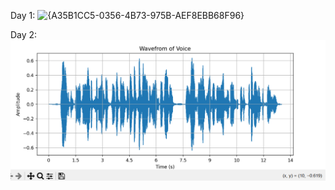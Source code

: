 Day 1:
![{A35B1CC5-0356-4B73-975B-AEF8EBB68F96}](https://github.com/user-attachments/assets/e5612001-f5b2-4d32-852c-01cf8266694e)

Day 2:
![alt text]({360A2523-516F-49DD-B705-B7DF53C23CDD}.png)